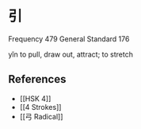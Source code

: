# 引
Frequency 479
General Standard 176

yǐn
to pull, draw out, attract; to stretch

## References
- [[HSK 4]]
- [[4 Strokes]]
- [[弓 Radical]]